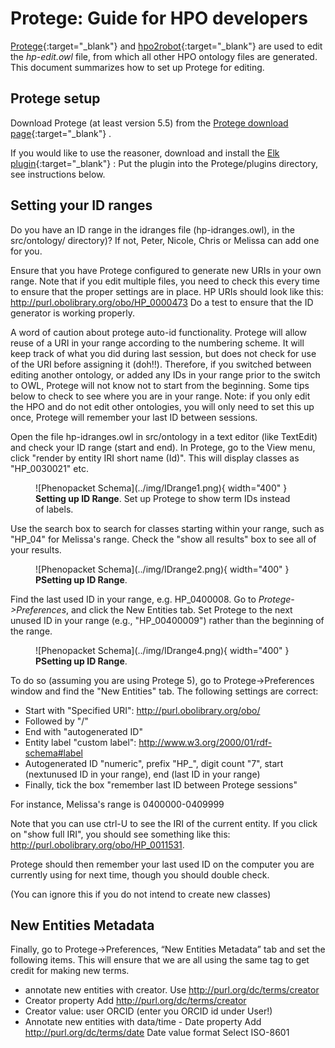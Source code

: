 # Protege: Guide for HPO developers

[Protege](https://protege.stanford.edu/){:target="_blank"}  and [hpo2robot](https://github.com/monarch-initiative/hpo2robot){:target="_blank"}  are used to edit the *hp-edit.owl* file, from which all other HPO ontology files are generated. This document summarizes how to set up Protege for editing.

## Protege setup

Download Protege (at least version 5.5) from the [Protege download page](https://protege.stanford.edu/software.php#desktop-protege){:target="_blank"} .

If you would like to use the reasoner, download and install the [Elk plugin](https://github.com/liveontologies/elk-reasoner/wiki/GettingElk){:target="_blank"} : Put the plugin into the Protege/plugins directory, see instructions below.

## Setting your ID ranges

Do you have an ID range in the idranges file (hp-idranges.owl), in the src/ontology/ directory)? If not, Peter, Nicole, Chris or Melissa can add one for you.

Ensure that you have Protege configured to generate new URIs in your own range. Note that if you edit multiple files, you need to check this every time to ensure that the proper settings are in place. HP URIs should look like this: http://purl.obolibrary.org/obo/HP_0000473 Do a test to ensure that the ID generator is working properly.

A word of caution about protege auto-id functionality. Protege will allow reuse of a URI in your range according to the numbering scheme. It will keep track of what you did during last session, but does not check for use of the URI before assigning it (doh!!). Therefore, if you switched between editing another ontology, or added any IDs in your range prior to the switch to OWL, Protege will not know not to start from the beginning. Some tips below to check to see where you are in your range. Note: if you only edit the HPO and do not edit other ontologies, you will only need to set this up once, Protege will remember your last ID between sessions.

Open the file hp-idranges.owl in src/ontology in a text editor (like TextEdit) and check your ID range (start and end).
In Protege, go to the View menu, click "render by entity IRI short name (Id)". This will display classes as "HP_0030021" etc.

<figure markdown>
![Phenopacket Schema](../img/IDrange1.png){ width="400" }
<figcaption><b>Setting up ID Range</b>.
Set up Protege to show term IDs instead of labels.
</figcaption>
</figure>

Use the search box to search for classes starting within your range, such as "HP_04" for Melissa's range. Check the "show all results" box to see all of your results.

<figure markdown>
![Phenopacket Schema](../img/IDrange2.png){ width="400" }
<figcaption><b>PSetting up ID Range</b>.
</figcaption>
</figure>


Find the last used ID in your range, e.g. HP_0400008.
Go to *Protege->Preferences*, and click the New Entities tab. Set Protege to the next unused ID in your range (e.g., "HP_00400009") rather than the beginning of the range.

<figure markdown>
![Phenopacket Schema](../img/IDrange4.png){ width="400" }
<figcaption><b>PSetting up ID Range</b>.
</figcaption>
</figure>

To do so (assuming you are using Protege 5), go to Protege->Preferences window and find the "New Entities" tab. The following settings are correct:

- Start with "Specified URI": http://purl.obolibrary.org/obo/
- Followed by "/"
- End with "autogenerated ID"
- Entity label "custom label": http://www.w3.org/2000/01/rdf-schema#label
- Autogenerated ID "numeric", prefix "HP_", digit count "7", start (nextunused ID in your range), end (last ID in your range)
- Finally, tick the box "remember last ID between Protege sessions"

For instance, Melissa's range is 0400000-0409999

Note that you can use ctrl-U to see the IRI of the current entity. If you click on "show full IRI", you should see something like this: http://purl.obolibrary.org/obo/HP_0011531.

Protege should then remember your last used ID on the computer you are currently using for next time, though you should double check.

(You can ignore this if you do not intend to create new classes)

## New Entities Metadata

Finally, go to Protege->Preferences, “New Entities Metadata” tab and set the following items. This will ensure that we are all using the same tag to get credit for making new terms.

- annotate new entities with creator. Use http://purl.org/dc/terms/creator
- Creator property Add http://purl.org/dc/terms/creator
- Creator value: user ORCID (enter you ORCID id under User!)
- Annotate new entities with data/time - Date property Add http://purl.org/dc/terms/date Date value format Select ISO-8601
